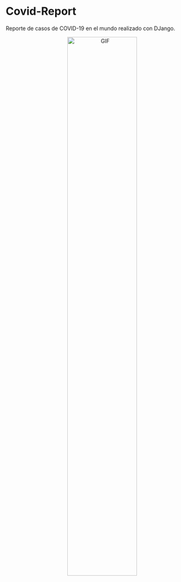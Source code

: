 # Covid-Report
Reporte de casos de COVID-19 en el mundo realizado con DJango.
<div  align="center" >
  <img align="center" alt="GIF" src="https://github.com/JairPrada/Covid-Report/blob/master/CovidML/Behavior%20Covid.gif" width="60%"/>
</div>
